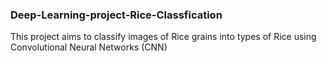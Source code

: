 ### Deep-Learning-project-Rice-Classfication

This project aims to classify images of Rice grains into types of Rice using Convolutional Neural Networks (CNN)
